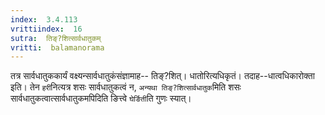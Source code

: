 ```yaml
---
index:  3.4.113
vrittiindex:  16
sutra:  तिङ्?शित्सार्वधातुकम्
vritti:  balamanorama 
---
```


तत्र सार्वधातुककार्यं वक्ष्यन्सार्वधातुकंसंज्ञामाह-- तिङ्?शित्। धातोरित्यधिकृतं। तदाह--धात्वधिकारोक्ता इति। तेन `हरी`नित्यत्र शसः सार्वधातुकत्वं न, `अन्यथा तिङ्?शित्सार्वधातुक`मिति शसः सार्वधातुकत्वात्सार्वधातुकमपिदिति ङित्त्वे `घेर्ङिती`ति गुणः स्यात्। 

